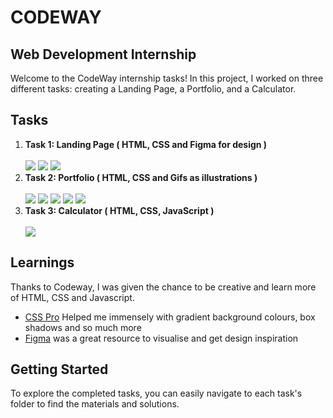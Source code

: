 # CODEWAY
## Web Development Internship
Welcome to the CodeWay internship tasks! In this project, I worked on three different tasks: creating a Landing Page, a Portfolio, and a Calculator. 
## Tasks
<ol>
  <li><strong>Task 1: Landing Page ( HTML, CSS and Figma for design )</strong></li><br> 
 
  <img src="https://github.com/darinetag/CODEWAY/assets/137963187/ca83be59-e753-4eb1-8539-67ac71bb5be0"/>
   <img src="https://github.com/darinetag/CODEWAY/assets/137963187/17f62073-aa47-4a91-864f-83f9d53763c3"/>
   <img src="https://github.com/darinetag/CODEWAY/assets/137963187/3501bd5d-a8ee-4439-a0b6-eca8455ad170" /> <br>
   
   <li><strong>Task 2: Portfolio ( HTML, CSS and Gifs as illustrations )</strong></li><br> 
   <img src="https://github.com/darinetag/CODEWAY/assets/137963187/9e6590dd-46ff-4eca-aad9-d24e7bcdc657" />
   <img src="https://github.com/darinetag/CODEWAY/assets/137963187/854dded0-fe0d-4deb-a97b-23857c1b36d6" />
     <img src=" https://github.com/darinetag/CODEWAY/assets/137963187/96796fe4-d7bf-49f2-945f-47de5ebb90d0" />
     <img src=" https://github.com/darinetag/CODEWAY/assets/137963187/8fa24c4b-0944-4a11-be5c-bf03e2450e52" />
     <img src="https://github.com/darinetag/CODEWAY/assets/137963187/b02a3c42-f0e0-46c7-917a-f89738fdb4e0" /> <br>
     <li><strong>Task 3: Calculator ( HTML, CSS, JavaScript )</strong></li><br> 
     <img src="https://github.com/darinetag/CODEWAY/assets/137963187/55dae151-99f8-4939-9133-16b288674826" />
</ol>

## Learnings
Thanks to Codeway, I was given the chance to be creative and learn more of HTML, CSS and Javascript. <br>
<ul>
  <li><a href="https://csspro.com/?ref=css-gradients"> CSS Pro</a> Helped me immensely with gradient background colours, box shadows and so much more</li>
  <li><a href="https://www.figma.com/community/category/ui_kits">Figma</a> was a great resource to visualise and get design inspiration </li>
</ul>

## Getting Started
To explore the completed tasks, you can easily navigate to each task's folder to find the materials and solutions.
